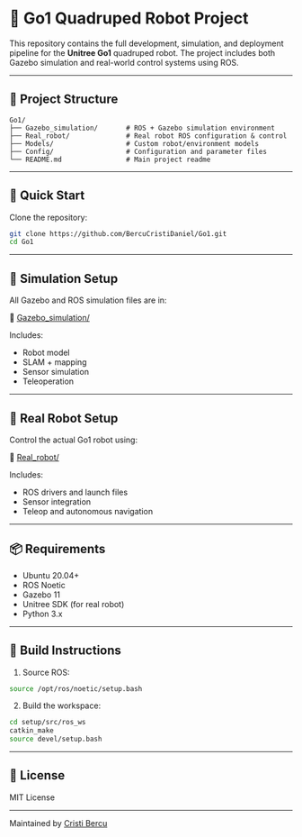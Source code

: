 # 🐾 Go1 Quadruped Robot Project

This repository contains the full development, simulation, and deployment pipeline for the **Unitree Go1** quadruped robot. The project includes both Gazebo simulation and real-world control systems using ROS.

---

## 📁 Project Structure

```
Go1/
├── Gazebo_simulation/       # ROS + Gazebo simulation environment
├── Real_robot/              # Real robot ROS configuration & control
├── Models/                  # Custom robot/environment models
├── Config/                  # Configuration and parameter files
└── README.md                # Main project readme
```

---

## 🚀 Quick Start

Clone the repository:

```bash
git clone https://github.com/BercuCristiDaniel/Go1.git
cd Go1
```

---

## 🧪 Simulation Setup

All Gazebo and ROS simulation files are in:

📁 [Gazebo_simulation/](Gazebo_simulation/README.md)

Includes:
- Robot model
- SLAM + mapping
- Sensor simulation
- Teleoperation

---

## 🤖 Real Robot Setup

Control the actual Go1 robot using:

📁 [Real_robot/](Real_robot/README.md)

Includes:
- ROS drivers and launch files
- Sensor integration
- Teleop and autonomous navigation

---

## 📦 Requirements

- Ubuntu 20.04+
- ROS Noetic
- Gazebo 11
- Unitree SDK (for real robot)
- Python 3.x

---

## 🔧 Build Instructions

1. Source ROS:

```bash
source /opt/ros/noetic/setup.bash
```

2. Build the workspace:

```bash
cd setup/src/ros_ws
catkin_make
source devel/setup.bash
```

---

## 📄 License

MIT License

---

Maintained by [Cristi Bercu](https://github.com/BercuCristiDaniel)
